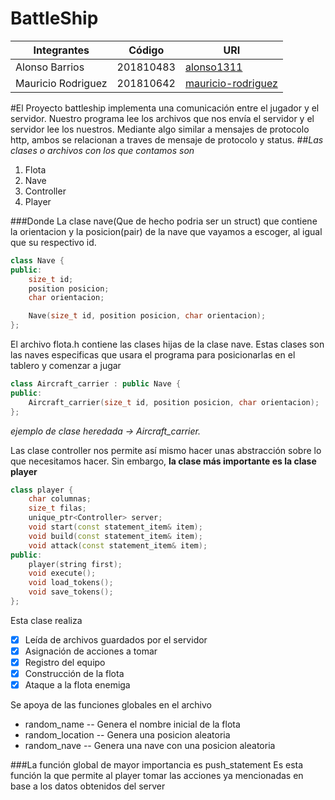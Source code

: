 # BattleShip

|Integrantes|Código|URI|
|-----------|------|---|
|Alonso Barrios|201810483|[alonso1311](https://github.com/alonso1311)
|Mauricio Rodriguez|201810642|[mauricio-rodriguez](https://github.com/mauricio-rodriguez)


#El Proyecto battleship implementa una comunicación entre el jugador y el servidor. 
Nuestro programa lee los archivos que nos envía el servidor y el servidor lee los nuestros. Mediante algo similar 
a mensajes de protocolo http, ambos se relacionan a traves de mensaje de protocolo y status.
##*Las clases o archivos con los que contamos son*
1. Flota
2. Nave
3. Controller 
4. Player 

###Donde
La clase nave(Que de hecho podria ser un struct) que contiene la orientacion y la posicion(pair) de la nave que vayamos a escoger,
al igual que su respectivo id.
```c++
class Nave {
public:
    size_t id;
    position posicion; 
    char orientacion;

    Nave(size_t id, position posicion, char orientacion);
};
```
El archivo flota.h contiene las clases hijas de la clase nave. Estas clases son las naves especificas que usara el programa
para posicionarlas en el tablero y comenzar a jugar 
```c++
class Aircraft_carrier : public Nave {
public:
    Aircraft_carrier(size_t id, position posicion, char orientacion); 
};
```
*ejemplo de clase heredada -> Aircraft_carrier.* 

Las clase controller nos permite así mismo hacer unas abstracción sobre 
lo que necesitamos hacer. Sin embargo, **la clase más importante es la clase player**

```c++
class player {
    char columnas;
    size_t filas;
    unique_ptr<Controller> server;
    void start(const statement_item& item);
    void build(const statement_item& item);
    void attack(const statement_item& item);
public:
    player(string first);
    void execute();
    void load_tokens();
    void save_tokens();
};
```
Esta clase realiza
- [x] Leída de archivos guardados por el servidor
- [x] Asignación de acciones a tomar
- [x] Registro del equipo
- [x] Construcción de la flota
- [x] Ataque a la flota enemiga

Se apoya de las funciones globales en el archivo
* random_name -- Genera el nombre inicial de la flota
* random_location -- Genera una posicion aleatoria
* random_nave -- Genera una nave con una posicion aleatoria

###La función global de mayor importancia es push_statement
Es esta función la que permite al player tomar las acciones ya
mencionadas en base 
a los datos obtenidos del server



